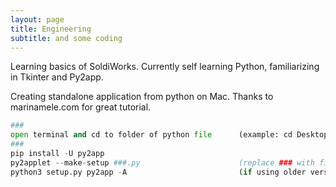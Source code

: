 ```yaml
---
layout: page
title: Engineering
subtitle: and some coding
---
```

Learning basics of SoldiWorks.
Currently self learning Python, familiarizing in Tkinter and Py2app.

Creating standalone application from python on Mac.
Thanks to marinamele.com for great tutorial.

```python
###
open terminal and cd to folder of python file      (example: cd Desktop/code/fees)
###
pip install -U py2app
py2applet --make-setup ###.py                      (replace ### with file name, exmaple: fees.py)
python3 setup.py py2app -A                         (if using older version of python, try python setup.py py2app -A)
